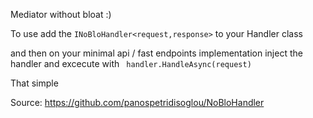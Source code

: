 ﻿Mediator without bloat :)

To use add the `INoBloHandler<request,response>` to your Handler class

and then on your minimal api / fast endpoints implementation inject the handler and excecute
with ` handler.HandleAsync(request)`

That simple 

Source:
https://github.com/panospetridisoglou/NoBloHandler
